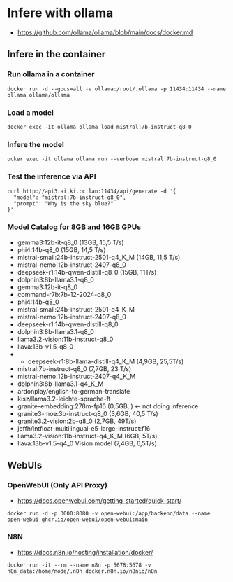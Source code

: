 # Infere with ollama

* https://github.com/ollama/ollama/blob/main/docs/docker.md

## Infere in the container

### Run ollama in a container

```
docker run -d --gpus=all -v ollama:/root/.ollama -p 11434:11434 --name ollama ollama/ollama
```

### Load a model

```
docker exec -it ollama ollama load mistral:7b-instruct-q8_0
```

### Infere the model

```
ocker exec -it ollama ollama run --verbose mistral:7b-instruct-q8_0
```

### Test the inference via API

```
curl http://api3.ai.ki.cc.lan:11434/api/generate -d '{
  "model": "mistral:7b-instruct-q8_0",
  "prompt": "Why is the sky blue?"
}'
```

### Model Catalog for 8GB and 16GB GPUs

* gemma3:12b-it-q8_0 (13GB, 15,5 T/s)
* phi4:14b-q8_0 (15GB, 14,5 T/s)
* mistral-small:24b-instruct-2501-q4_K_M (14GB, 11,5 T/s)
* mistral-nemo:12b-instruct-2407-q8_0
* deepseek-r1:14b-qwen-distill-q8_0 (15GB, 11T/s)
* dolphin3:8b-llama3.1-q8_0
* gemma3:12b-it-q8_0
* command-r7b:7b-12-2024-q8_0
* phi4:14b-q8_0
* mistral-small:24b-instruct-2501-q4_K_M
* mistral-nemo:12b-instruct-2407-q8_0
* deepseek-r1:14b-qwen-distill-q8_0
* dolphin3:8b-llama3.1-q8_0
* llama3.2-vision:11b-instruct-q8_0
* llava:13b-v1.5-q8_0
* * deepseek-r1:8b-llama-distill-q4_K_M (4,9GB, 25,5T/s)
* mistral:7b-instruct-q8_0 (7,7GB, 23 T/s)
* mistral-nemo:12b-instruct-2407-q4_K_M
* dolphin3:8b-llama3.1-q4_K_M
* ardonplay/english-to-german-translate
* kisz/llama3.2-leichte-sprache-ft
* granite-embedding:278m-fp16 (0,5GB, ) <- not doing inference
* granite3-moe:3b-instruct-q8_0 (3,6GB, 40,5 T/s)
* granite3.2-vision:2b-q8_0 (2,7GB, 49T/s)
* jeffh/intfloat-multilingual-e5-large-instruct:f16
* llama3.2-vision:11b-instruct-q4_K_M (6GB, 5T/s)
* llava:13b-v1.5-q4_0 Vision model (7,4GB, 6,5T/s)

## WebUIs

### OpenWebUI (Only API Proxy)

* https://docs.openwebui.com/getting-started/quick-start/

```
docker run -d -p 3000:8080 -v open-webui:/app/backend/data --name open-webui ghcr.io/open-webui/open-webui:main
```

### N8N

* https://docs.n8n.io/hosting/installation/docker/

```
docker run -it --rm --name n8n -p 5678:5678 -v n8n_data:/home/node/.n8n docker.n8n.io/n8nio/n8n
```
